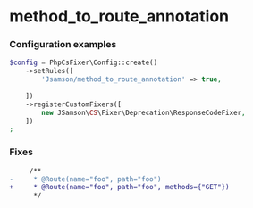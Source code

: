 # method_to_route_annotation

### Configuration examples

```php
$config = PhpCsFixer\Config::create()
    ->setRules([
        'Jsamson/method_to_route_annotation' => true,
       
    ])
    ->registerCustomFixers([
        new JSamson\CS\Fixer\Deprecation\ResponseCodeFixer,
    ])
;
```

### Fixes

```diff
     /**
-     * @Route(name="foo", path="foo")
+     * @Route(name="foo", path="foo", methods={"GET"})
      */
```